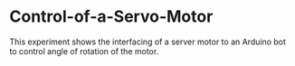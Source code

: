 # Control-of-a-Servo-Motor
This experiment shows the interfacing of a server motor to an Arduino bot to control angle of rotation of the motor.
